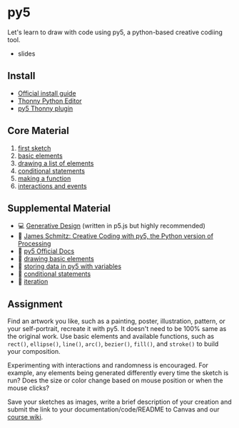# py5
Let's learn to draw with code using py5, a python-based creative codiing tool.

- slides

## Install
- [Official install guide](https://py5coding.org/content/install.html)
- [Thonny Python Editor](https://thonny.org/)
- [py5 Thonny plugin](https://github.com/tabreturn/thonny-py5mode)

## Core Material
1. [first sketch](01_setup_draw.md)
2. [basic elements](02_primitives_colors.md)
3. [drawing a list of elements](03_list_of_elements.md)
4. [conditional statements](04_conditionals.md)
5. [making a function](05_function.md)
6. [interactions and events](06_interaction.md)

## Supplemental Material
- 💻 [Generative Design](http://www.generative-gestaltung.de/2/) (written in p5.js but highly recommended)
- 🎥 [James Schmitz: Creative Coding with py5, the Python version of Processing](https://www.youtube.com/watch?v=cI6Nby5UXqc)
- 📕 [py5 Official Docs](https://py5coding.org/)
- 📕 [drawing basic elements](https://py5coding.org/tutorials/intro_to_py5_and_python_02_drawing_2d_primitives.html)
- 📕 [storing data in py5 with variables](https://py5coding.org/tutorials/intro_to_py5_and_python_03_variables_and_data_types.html)
- 📕 [conditional statements](https://py5coding.org/tutorials/intro_to_py5_and_python_06_conditional_statements.html)
- 📕 [iteration](https://py5coding.org/tutorials/intro_to_py5_and_python_07_iteration_with_loops.html)

## Assignment
Find an artwork you like, such as a painting, poster, illustration, pattern, or your self-portrait, recreate it with py5. It doesn't need to be 100% same as the original work. Use basic elements and available functions, such as `rect()`, `ellipse()`, `line()`, `arc()`, `bezier()`, `fill()`, and `stroke()` to build your composition. 

Experimenting with interactions and randomness is encouraged. For example, any elements being generated differently every time the sketch is run? Does the size or color change based on mouse position or when the mouse clicks?

Save your sketches as images, write a brief description of your creation and submit the link to your documentation/code/README to Canvas and our [course wiki](https://github.com/leey611/s25cc-python/wiki).